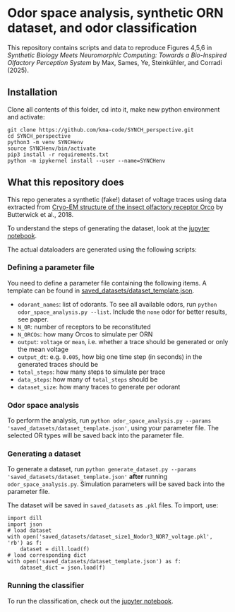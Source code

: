 # Odor space analysis, synthetic ORN dataset, and odor classification

This repository contains scripts and data to reproduce Figures 4,5,6 in _Synthetic Biology Meets Neuromorphic Computing: Towards a Bio-Inspired Olfactory Perception System_ by Max, Sames, Ye, Steinkühler, and Corradi (2025).

## Installation

Clone all contents of this folder, cd into it, make new python environment and activate:
```
git clone https://github.com/kma-code/SYNCH_perspective.git
cd SYNCH_perspective
python3 -m venv SYNCHenv
source SYNCHenv/bin/activate
pip3 install -r requirements.txt
python -m ipykernel install --user --name=SYNCHenv 
```

## What this repository does

This repo generates a synthetic (fake!) dataset of voltage traces using data extracted from [Cryo-EM structure of the insect olfactory receptor Orco](https://www.nature.com/articles/s41586-018-0420-8/figures/7) by Butterwick et al., 2018.

To understand the steps of generating the dataset, look at the [jupyter notebook](https://github.com/kma-code/SYNCH_perspective/blob/main/dataset_explanation.ipynb).

The actual dataloaders are generated using the following scripts:

### Defining a parameter file

You need to define a parameter file containing the following items.
A template can be found in [saved_datasets/dataset_template.json](https://github.com/kma-code/SYNCH_perspective/blob/main/saved_datasets/dataset_template.json).

- `odorant_names`: list of odorants. To see all available odors, run `python odor_space_analysis.py --list`. Include the `none` odor for better results, see paper.
- `N_OR`: number of receptors to be reconstituted
- `N_ORCOs`: how many Orcos to simulate per ORN
- `output`: `voltage` or `mean`, i.e. whether a trace should be generated or only the mean voltage
- `output_dt`: e.g. `0.005`, how big one time step (in seconds) in the generated traces should be
- `total_steps`: how many steps to simulate per trace
- `data_steps`: how many of `total_steps` should be 
- `dataset_size`: how many traces to generate per odorant

### Odor space analysis

To perform the analysis, run `python odor_space_analysis.py --params 'saved_datasets/dataset_template.json'`, using your parameter file.
The selected OR types will be saved back into the parameter file.

### Generating a dataset

To generate a dataset, run `python generate_dataset.py --params 'saved_datasets/dataset_template.json'` **after** running `odor_space_analysis.py`.
Simulation parameters will be saved back into the parameter file.

The dataset will be saved in `saved_datasets` as `.pkl` files. To import, use:
```
import dill
import json
# load dataset
with open('saved_datasets/dataset_size1_Nodor3_NOR7_voltage.pkl', 'rb') as f:
    dataset = dill.load(f)
# load corresponding dict
with open('saved_datasets/dataset_template.json') as f:
    dataset_dict = json.load(f)
```

### Running the classifier

To run the classification, check out the [jupyter notebook](https://github.com/kma-code/SYNCH_perspective/blob/main/SNN_classification.ipynb).
